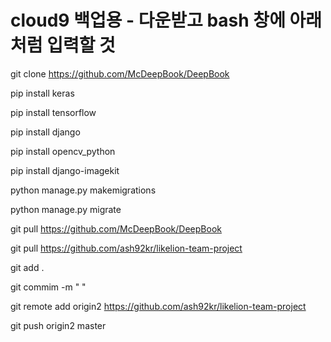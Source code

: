 

# cloud9 백업용 - 다운받고 bash 창에 아래처럼 입력할 것



git clone https://github.com/McDeepBook/DeepBook



pip install keras

pip install tensorflow

pip install django

pip install opencv_python

pip install django-imagekit



python manage.py makemigrations

python manage.py migrate



git pull  https://github.com/McDeepBook/DeepBook

git pull  https://github.com/ash92kr/likelion-team-project



git add .

git commim -m "  "

git remote add origin2  https://github.com/ash92kr/likelion-team-project

git push origin2 master

